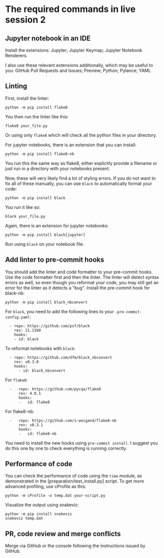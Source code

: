 # The required commands in live session 2
## Jupyter notebook in an IDE
Install the extensions: Jupyter; Jupyter Keymap; Jupyter Notebook Renderers.

I also use these relevant extensions additionally, which may be useful to you: GitHub Pull Requests and Issues; Preview; Python; Pylance; YAML

## Linting
First, install the linter:
```
python -m pip install flake8
```
You then run the linter like this:  
```
flake8 your_file.py
```
Or using only `flake8` which will check all the python files in your directory.

For jupyter notebooks, there is an extension that you can install:
```
python -m pip install flake8-nb
```
You run this the same way as flake8, either explicitly provide a filename or just run in a directory with your notebooks present.

Now, these will very likely find a lot of styling errors. If you do not want to fix all of these manually, you can use `black` to automatically format your code:
```
python -m pip install black
```
You run it like so:
```
black your_file.py
```
Again, there is an extension for jupyter notebooks:
```
python -m pip install black[jupyter]
```
Run using `black` on your notebook file.

## Add linter to pre-commit hooks
You should add the linter and code formatter to your pre-commit hooks. Use the code formatter first and then the linter. The linter will detect syntax errors as well, so even though you reformat your code, you may still get an error for the linter as it detects a "bug". 
Install the pre-commit hook for black-nb:
```
python -m pip install black_nbconvert
```
For `black`, you need to add the following lines to your `.pre-commit-config.yaml`:
```
  - repo: https://github.com/psf/black
    rev: 21.11b0
    hooks:
    - id: black
```
To reformat notebooks with `black`:
```
  - repo: https://github.com/dfm/black_nbconvert
    rev: v0.3.0
    hooks:
      - id: black_nbconvert
```
For `flake8`: 
```
  -   repo: https://github.com/pycqa/flake8
      rev: 4.0.1 
      hooks:
      -   id: flake8
```
For flake8-nb:
```
  -   repo: https://github.com/s-weigand/flake8-nb
      rev: v0.3.1 
      hooks:
      -   id: flake8-nb
```
You need to install the new hooks using `pre-commit install`. I suggest you do this one by one to check everything is running correctly.

## Performance of code
You can check the performance of code using the `time` module, as demonstrated in the [preparation/test_install.py] script. To get more advanced profiling, use cProfile as this:
```
python -m cProfile -o temp.dat your-script.py
```
Visualize the output using snakeviz:
```
python -m pip install snakeviz
snakeviz temp.dat
```
## PR, code review and merge conflicts
Merge via GitHub or the console following the instructions issued by GitHub.